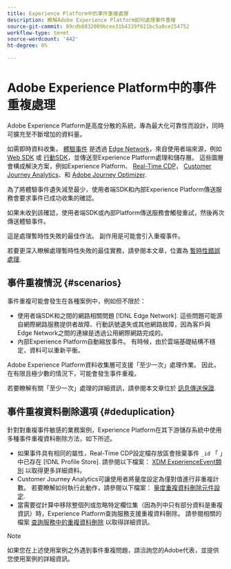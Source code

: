 ```yaml
---
title: Experience Platform中的事件重複處理
description: 瞭解Adobe Experience Platform如何處理事件重複
source-git-commit: 89cdb0832009bcee31b4339f021bc5a0ce254752
workflow-type: tm+mt
source-wordcount: '442'
ht-degree: 0%

---
```



# Adobe Experience Platform中的事件重複處理

Adobe Experience Platform是高度分散的系統，專為最大化可靠性而設計，同時可擴充至不斷增加的資料量。

如需即時資料收集， [體驗事件](../xdm/classes/experienceevent.md) 是透過 [Edge Network](../edge/home.md#edge-network)，來自使用者端來源，例如 [Web SDK](../edge/home.md) 或 [行動SDK](https://developer.adobe.com/client-sdks/home/)，並傳送至Experience Platform處理和儲存層。 這些圖層會構成解決方案，例如Experience Platform、 [Real-Time CDP](../rtcdp/home.md)， [Customer Journey Analytics](https://experienceleague.adobe.com/docs/analytics-platform/using/cja-overview/cja-overview.html?lang=zh-Hant)、和 [Adobe Journey Optimizer](https://experienceleague.adobe.com/docs/journey-optimizer/using/ajo-home.html).

為了將體驗事件遺失減至最少，使用者端SDK和內部Experience Platform傳送服務會要求事件已成功收集的確認。

如果未收到該確認，使用者端SDK或內部Platform傳送服務會觸發重試，然後再次傳送體驗事件。

這是處理暫時性失敗的最佳作法。 副作用是可能會引入重複事件。

若要更深入瞭解處理暫時性失敗的最佳實務，請參閱本文章，位置為 [暫時性錯誤處理](https://learn.microsoft.com/en-us/azure/architecture/best-practices/transient-faults).

## 事件重複情況 {#scenarios}

事件重複可能會發生在各種案例中，例如但不限於：

* 使用者端SDK和之間的網路相關問題 [!DNL Edge Network]. 這些問題可能源自網際網路服務提供者故障、行動訊號遺失或其他網路故障，因為客戶與Edge Network之間的連線是透過公用網際網路完成的。
* 內部Experience Platform自動縮放事件。 有時候，由於雲端基礎結構不穩定，資料可以重新平衡。

Adobe Experience Platform資料收集層可支援「至少一次」處理作業。 因此，在有限且極少數的情況下，可能會發生事件重複。

若要瞭解有關「至少一次」處理的詳細資訊，請參閱本文章位於 [訊息傳送保證](https://docs.confluent.io/kafka/design/delivery-semantics.html).

## 事件重複資料刪除選項 {#deduplication}

針對對重複事件敏感的業務案例，Experience Platform在其下游儲存系統中使用多種事件重複資料刪除方法，如下所述。

* 如果事件具有相同的屬性，Real-Time CDP設定檔存放區會捨棄事件 `_id` 「 」中已存在 [!DNL Profile Store]. 請參閱以下檔案： [XDM ExperienceEvent類別](../xdm/classes/experienceevent.md) 以取得更多詳細資料。
* Customer Journey Analytics可讓使用者將量度設定為僅對值進行非重複計數。 若要瞭解如何執行此動作，請參閱以下檔案： [量度重複資料刪除元件設定](https://experienceleague.adobe.com/docs/analytics-platform/using/cja-dataviews/component-settings/metric-deduplication.html?lang=zh-Hant).
* 當需要從計算中移除整個列或忽略特定欄位集（因為列中只有部分資料是重複資訊）時，Experience Platform查詢服務支援重複資料刪除。 請參閱相關的檔案 [查詢服務中的重複資料刪除](../query-service/key-concepts/deduplication.md) 以取得詳細資訊。

>[!NOTE]
>
>如果您在上述使用案例之外遇到事件重複問題，請洽詢您的Adobe代表，並提供您使用案例的詳細資訊。